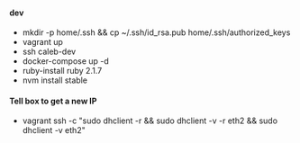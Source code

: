 #### dev
- mkdir -p home/.ssh && cp ~/.ssh/id_rsa.pub home/.ssh/authorized_keys
- vagrant up
- ssh caleb-dev
- docker-compose up -d
- ruby-install ruby 2.1.7
- nvm install stable


#### Tell box to get a new IP
- vagrant ssh -c "sudo dhclient -r && sudo dhclient -v -r eth2 && sudo dhclient -v eth2"
